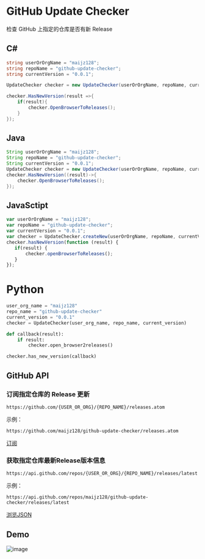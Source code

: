 # GitHub Update Checker

检查 GitHub 上指定的仓库是否有新 Release

## C&#35;

```csharp
string userOrOrgName = "maijz128";
string repoName = "github-update-checker";
string currentVersion = "0.0.1";

UpdateChecker checker = new UpdateChecker(userOrOrgName, repoName, currentVersion);

checker.HasNewVersion(result =>{
    if(result){
        checker.OpenBrowserToReleases();
    }
});
```

## Java

```java
String userOrOrgName = "maijz128";
String repoName = "github-update-checker";
String currentVersion = "0.0.1";
UpdateChecker checker = new UpdateChecker(userOrOrgName, repoName, currentVersion);
checker.HasNewVersion((result)->{
    checker.OpenBrowserToReleases();
});
```

## JavaSctipt

```javascript
var userOrOrgName = "maijz128";
var repoName = "github-update-checker";
var currentVersion = "0.0.1";
var checker = UpdateChecker.createNew(userOrOrgName, repoName, currentVersion);
checker.hasNewVersion(function (result) {
   if(result) {
       checker.openBrowserToReleases();
   }
});
```

# Python

```python
user_org_name = "maijz128"
repo_name = "github-update-checker"
current_version = "0.0.1"
checker = UpdateChecker(user_org_name, repo_name, current_version)

def callback(result):
    if result:
        checker.open_browser2releases()

checker.has_new_version(callback)
```


## GitHub API

### 订阅指定仓库的 Release 更新

```
https://github.com/{USER_OR_ORG}/{REPO_NAME}/releases.atom
```

示例：

```
https://github.com/maijz128/github-update-checker/releases.atom
```

[订阅](https://github.com/maijz128/github-update-checker/releases.atom)

### 获取指定仓库最新Release版本信息

```
https://api.github.com/repos/{USER_OR_ORG}/{REPO_NAME}/releases/latest
```
示例：

```
https://api.github.com/repos/maijz128/github-update-checker/releases/latest
```

[浏览JSON](https://api.github.com/repos/maijz128/github-update-checker/releases/latest)

## Demo

![image](https://github.com/maijz128/github-update-checker/raw/master/docs/images/Demo.gif)
